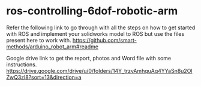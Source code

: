 # ros-controlling-6dof-robotic-arm
Refer the following link to go through with all the steps on how to get started with ROS and implement your solidworks model to ROS but use the files present here to work with.
https://github.com/smart-methods/arduino_robot_arm#readme

Google drive link to get the report, photos and Word file with some instructions.
https://drive.google.com/drive/u/0/folders/14Y_trzvAmhquAq4YYaSn8u2OlZwQ3zl8?sort=13&direction=a
